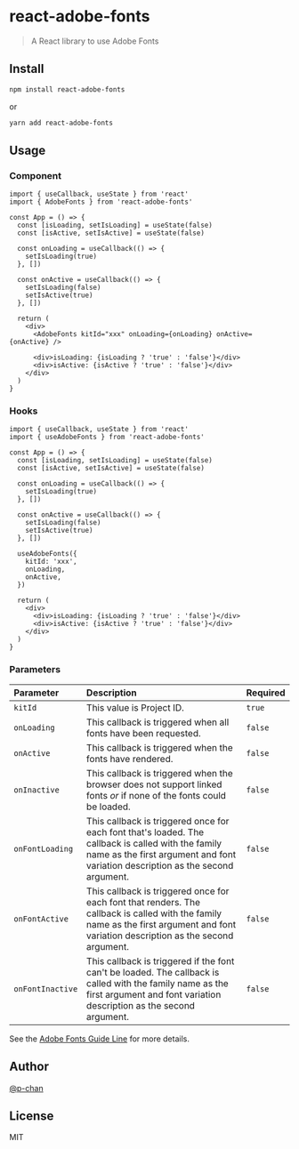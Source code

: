 # react-adobe-fonts

> A React library to use Adobe Fonts

## Install

```sh
npm install react-adobe-fonts
```

or

```sh
yarn add react-adobe-fonts
```

## Usage

### Component

```tsx
import { useCallback, useState } from 'react'
import { AdobeFonts } from 'react-adobe-fonts'

const App = () => {
  const [isLoading, setIsLoading] = useState(false)
  const [isActive, setIsActive] = useState(false)

  const onLoading = useCallback(() => {
    setIsLoading(true)
  }, [])

  const onActive = useCallback(() => {
    setIsLoading(false)
    setIsActive(true)
  }, [])

  return (
    <div>
      <AdobeFonts kitId="xxx" onLoading={onLoading} onActive={onActive} />

      <div>isLoading: {isLoading ? 'true' : 'false'}</div>
      <div>isActive: {isActive ? 'true' : 'false'}</div>
    </div>
  )
}
```

### Hooks

```tsx
import { useCallback, useState } from 'react'
import { useAdobeFonts } from 'react-adobe-fonts'

const App = () => {
  const [isLoading, setIsLoading] = useState(false)
  const [isActive, setIsActive] = useState(false)

  const onLoading = useCallback(() => {
    setIsLoading(true)
  }, [])

  const onActive = useCallback(() => {
    setIsLoading(false)
    setIsActive(true)
  }, [])

  useAdobeFonts({
    kitId: 'xxx',
    onLoading,
    onActive,
  })

  return (
    <div>
      <div>isLoading: {isLoading ? 'true' : 'false'}</div>
      <div>isActive: {isActive ? 'true' : 'false'}</div>
    </div>
  )
}
```

### Parameters

| Parameter        | Description                                                                                                                                                                           | Required |
| :--------------- | :------------------------------------------------------------------------------------------------------------------------------------------------------------------------------------ | :------- |
| `kitId`          | This value is Project ID.                                                                                                                                                             | `true`   |
| `onLoading`      | This callback is triggered when all fonts have been requested.                                                                                                                        | `false`  |
| `onActive`       | This callback is triggered when the fonts have rendered.                                                                                                                              | `false`  |
| `onInactive`     | This callback is triggered when the browser does not support linked fonts _or_ if none of the fonts could be loaded.                                                                  | `false`  |
| `onFontLoading`  | This callback is triggered once for each font that's loaded. The callback is called with the family name as the first argument and font variation description as the second argument. | `false`  |
| `onFontActive`   | This callback is triggered once for each font that renders. The callback is called with the family name as the first argument and font variation description as the second argument.  | `false`  |
| `onFontInactive` | This callback is triggered if the font can't be loaded. The callback is called with the family name as the first argument and font variation description as the second argument.      | `false`  |

See the [Adobe Fonts Guide Line](https://helpx.adobe.com/fonts/using/embed-codes.html) for more details.

## Author

[@p-chan](https://github.com/p-chan)

## License

MIT
